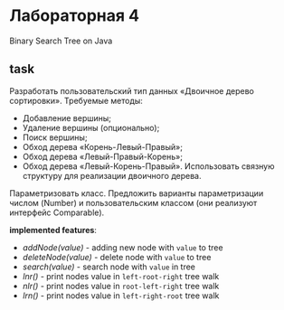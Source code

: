 # Лабораторная 4

Binary Search Tree on Java

## task

Разработать пользовательский тип данных «Двоичное дерево сортировки». Требуемые методы:
- Добавление вершины;
- Удаление вершины (опционально);
- Поиск вершины;
- Обход дерева «Корень-Левый-Правый»;
- Обход дерева «Левый-Правый-Корень»;
- Обход дерева «Левый-Корень-Правый».
Использовать связную структуру для реализации двоичного дерева.

Параметризовать класс. Предложить варианты параметризации числом (Number) и пользовательским классом (они реализуют интерфейс Comparable).


**implemented features**:

- _addNode(value)_ - adding new node with `value` to tree
- _deleteNode(value)_ - delete node with `value` to tree
- _search(value)_ - search node with `value` in tree
- _lnr()_ - print nodes value in `left-root-right` tree walk
- _nlr()_ - print nodes value in `root-left-right` tree walk
- _lrn()_ - print nodes value in `left-right-root` tree walk
